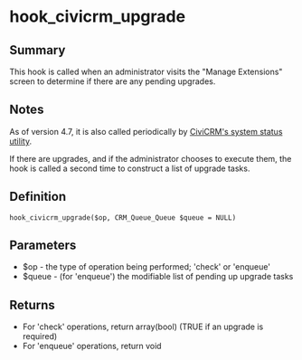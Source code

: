 # hook_civicrm_upgrade

## Summary

This hook is called when an administrator visits the "Manage Extensions"
screen to determine if there are any pending upgrades.

## Notes

As of version 4.7, it is also called periodically by [CiviCRM's system status
utility](https://docs.civicrm.org/user/en/stable/initial-set-up/civicrm-system-status/).

If there are upgrades, and if the administrator chooses to execute them,
the hook is called a second time to construct a list of upgrade tasks.

## Definition

    hook_civicrm_upgrade($op, CRM_Queue_Queue $queue = NULL)

## Parameters

-   $op - the type of operation being performed; 'check' or 'enqueue'
-   $queue - (for 'enqueue') the modifiable list of pending up upgrade
    tasks

## Returns

-   For 'check' operations, return array(bool) (TRUE if an upgrade is
    required)
-   For 'enqueue' operations, return void